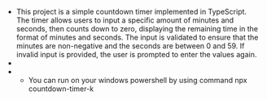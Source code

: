- This project is a simple countdown timer implemented in TypeScript. The timer allows users to input a specific amount of minutes and seconds, then counts down to zero, displaying the remaining time in the format of minutes and seconds. The input is validated to ensure that the minutes are non-negative and the seconds are between 0 and 59. If invalid input is provided, the user is prompted to enter the values again.
- 
- - You can run on your windows powershell by using command
      npx countdown-timer-k
